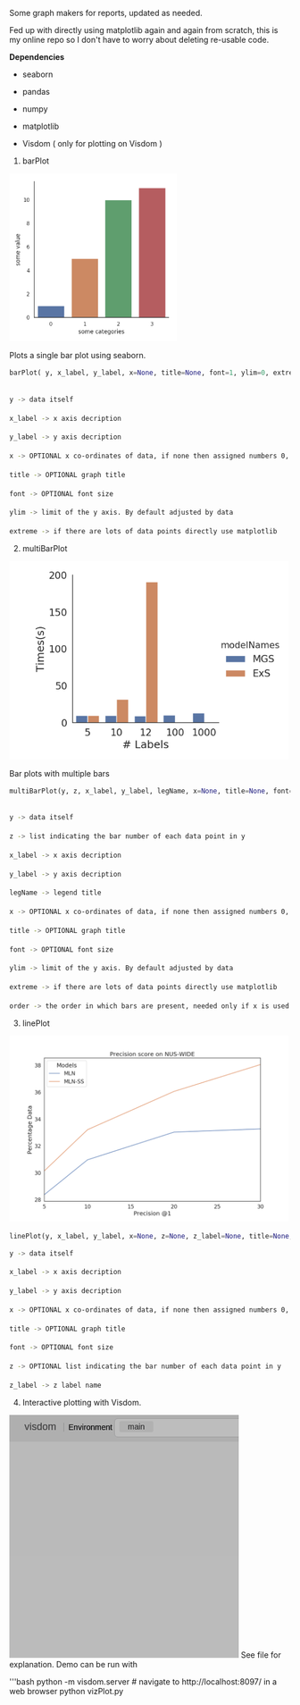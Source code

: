 Some graph makers for reports, updated as needed.

Fed up with directly using matplotlib again and again from scratch, this is my online repo so I don't have to worry about deleting re-usable code.

**Dependencies**

* seaborn

* pandas

* numpy

* matplotlib

* Visdom ( only for plotting on Visdom )

1) barPlot

<p float="center">
  <img src="/barPlot.png" width="300" />
</p>

Plots a single bar plot using seaborn. 
```python
barPlot( y, x_label, y_label, x=None, title=None, font=1, ylim=0, extreme=0)
```
```bash

y -> data itself

x_label -> x axis decription

y_label -> y axis decription

x -> OPTIONAL x co-ordinates of data, if none then assigned numbers 0, 1, ... (# element y) - 1

title -> OPTIONAL graph title

font -> OPTIONAL font size

ylim -> limit of the y axis. By default adjusted by data

extreme -> if there are lots of data points directly use matplotlib
```
2) multiBarPlot

<p float="center">
  <img src="/multiBarPlot.png" width="500" />
</p>

Bar plots with multiple bars
```python
multiBarPlot(y, z, x_label, y_label, legName, x=None, title=None, font=1, ylim=0, order=None)
```
```bash

y -> data itself

z -> list indicating the bar number of each data point in y 

x_label -> x axis decription

y_label -> y axis decription

legName -> legend title   

x -> OPTIONAL x co-ordinates of data, if none then assigned numbers 0, 1, ... (# element y) - 1

title -> OPTIONAL graph title

font -> OPTIONAL font size

ylim -> limit of the y axis. By default adjusted by data

extreme -> if there are lots of data points directly use matplotlib

order -> the order in which bars are present, needed only if x is used
```

3) linePlot

<p float="center">
  <img src="/linePlot.png" width="500" />
</p>

```python
linePlot(y, x_label, y_label, x=None, z=None, z_label=None, title=None, font=1)
```

```bash
y -> data itself

x_label -> x axis decription

y_label -> y axis decription

x -> OPTIONAL x co-ordinates of data, if none then assigned numbers 0, 1, ... (# element y) - 1

title -> OPTIONAL graph title

font -> OPTIONAL font size

z -> OPTIONAL list indicating the bar number of each data point in y 

z_label -> z label name
```

4) Interactive plotting with Visdom.

![](vizPlot.gif)
See file for explanation. Demo can be run with 

'''bash
python -m visdom.server # navigate to http://localhost:8097/ in a web browser
python vizPlot.py
```

